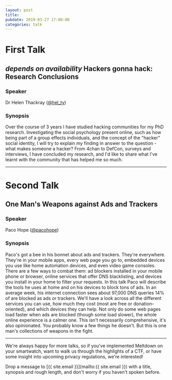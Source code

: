```yaml
---
layout: post
title:
pubdate: 2019-03-27 17:00:00
categories: talk
---
```


# First Talk

## *depends on availability* Hackers gonna hack: Research Conclusions

### Speaker

Dr Helen Thackray ([@hel_ty](https://twitter.com/hel_ty))

### Synopsis

Over the course of 3 years I have studied hacking communities for my PhD research. Investigating the social psychology present online, such as how being part of a group effects individuals, and the concept of the "hacker" social identity, I will try to explain my finding in answer to the question - what makes someone a hacker? From 4chan to DefCon, surveys and interviews, I have concluded my research, and I'd like to share what I've learnt with the community that has helped me so much.

<hr>

# Second Talk

## One Man's Weapons against Ads and Trackers

### Speaker

Paco Hope ([@pacohope](https://twitter.com/pacohope))

### Synopsis

Paco's got a bee in his bonnet about ads and trackers. They're everywhere. They're in your mobile apps, every web page you go to, embedded devices you use like home automation devices, and even video game consoles. There are a few ways to combat them: ad blockers installed in your mobile phone or browser, online services that offer DNS blacklisting, and devices you install in your home to filter your requests. In this talk Paco will describe the tools he uses at home and on his devices to block tons of ads. In an average week, his internet connection sees about 97,000 DNS queries 14% of are blocked as ads or trackers. We'll have a look across all the different services you can use, how much they cost (most are free or donation-oriented), and which devices they can help. Not only do some web pages load faster when ads are blocked (though some load slower), the whole online experience is a calmer one. This isn't necessarily comprehensive, it's also opinionated. You probably know a few things he doesn't. But this is one man's collections of weapons in the fight.

<hr>

We're always happy for more talks, so if you've implemented Meltdown on your smartwatch,
want to walk us through the highlights of a CTF, or have some insight into upcoming privacy
regulations, we're interested!

Drop a message to [{{ site.email }}](mailto:{{ site.email }}) with a title,
synopsis and rough length, and don't worry if you haven't spoken before.


